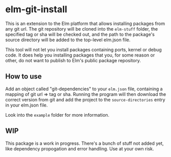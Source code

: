 # elm-git-install

This is an extension to the Elm platform that allows installing packages from any git url. The git repository will be cloned into the `elm-stuff` folder, the specified tag or sha will be checked out, and the path to the package's source directory will be added to the top-level elm.json file.

This tool will not let you install packages containing ports, kernel or debug code. It does help you installing packages that you, for some reason or other, do not want to publish to Elm's public package repository.

## How to use

Add an object called "git-dependencies" to your `elm.json` file, containing a mapping of git url => tag or sha. Running the program will then download the correct version from git and add the project to the `source-directories` entry in your elm.json file.

Look into the `example` folder for more information.

## WIP

This package is a work in progress. There's a bunch of stuff not added yet, like dependency propogation and error handling. Use at your own risk.
